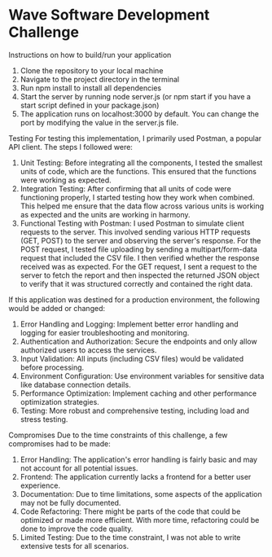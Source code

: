 # Wave Software Development Challenge

Instructions on how to build/run your application
1. Clone the repository to your local machine
2. Navigate to the project directory in the terminal
3. Run npm install to install all dependencies
4. Start the server by running node server.js (or npm start if you have a start script defined in your package.json)
5. The application runs on localhost:3000 by default. You can change the port by modifying the value in the server.js file.


Testing
For testing this implementation, I primarily used Postman, a popular API client.
The steps I followed were:
1. Unit Testing: Before integrating all the components, I tested the smallest units of code, which are the functions. This ensured that the functions were working as expected.
2. Integration Testing: After confirming that all units of code were functioning properly, I started testing how they work when combined. This helped me ensure that the data flow across various units is working as expected and the units are working in harmony.
3. Functional Testing with Postman: I used Postman to simulate client requests to the server. This involved sending various HTTP requests (GET, POST) to the server and observing the server's response.
For the POST request, I tested file uploading by sending a multipart/form-data request that included the CSV file. I then verified whether the response received was as expected.
For the GET request, I sent a request to the server to fetch the report and then inspected the returned JSON object to verify that it was structured correctly and contained the right data.


If this application was destined for a production environment, the following would be added or changed:
1. Error Handling and Logging: Implement better error handling and logging for easier troubleshooting and monitoring.
2. Authentication and Authorization: Secure the endpoints and only allow authorized users to access the services.
3. Input Validation: All inputs (including CSV files) would be validated before processing.
4. Environment Configuration: Use environment variables for sensitive data like database connection details.
5. Performance Optimization: Implement caching and other performance optimization strategies.
6. Testing: More robust and comprehensive testing, including load and stress testing.


Compromises
Due to the time constraints of this challenge, a few compromises had to be made:
1. Error Handling: The application's error handling is fairly basic and may not account for all potential issues.
2. Frontend: The application currently lacks a frontend for a better user experience.
3. Documentation: Due to time limitations, some aspects of the application may not be fully documented.
4. Code Refactoring: There might be parts of the code that could be optimized or made more efficient. With more time, refactoring could be done to improve the code quality.
5. Limited Testing: Due to the time constraint, I was not able to write extensive tests for all scenarios.

